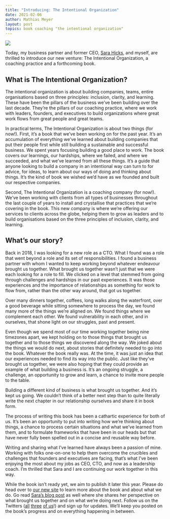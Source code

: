 ```yaml
---
title: "Introducing: The Intentional Organization"
date: 2021-02-06
author: Mathias Meyer
layout: post
topics: book coaching "the intentional organization"
---
```

![](https://intentionalorganization.com/img/ba3bd4a2-1200.png)

Today, my business partner and former CEO, [Sara Hicks](https://twitter.com/saralouhicks), and myself, are thrilled to introduce our new venture: The Intentional Organization, a coaching practice and a forthcoming book.

## What is The Intentional Organization?

The intentional organization is about building companies, teams, entire organisations based on three principles: inclusion, clarity, and learning. These have been the pillars of the business we’ve been building over the last decade. They’re the pillars of our coaching practice, where we work with leaders, founders, and executives to build organizations where great work flows from great people and great teams.

In practical terms, The Intentional Organization is about two things (for now!). First, it’s a book that we’ve been working on for the past year. It’s an accumulation of everything we’ve learned about building companies that put their people first while still building a sustainable and successful business. We spent years focusing building a good place to work. The book covers our learnings, our hardships, where we failed, and where we succeeded, and what we’ve learned from all these things. It’s a guide that anyone looking to build a company in an intentional way can turn to for advice, for ideas, to learn about our ways of doing and thinking about things. It’s the kind of book we wished we’d have as we founded and built our respective companies.

Second, The Intentional Organization is a coaching company (for now!). We’ve been working with clients from all types of businesses throughout the last couple of years to install and crystallise that practices that we’re covering in the book. This new company is where we’re offering our services to clients across the globe, helping them to grow as leaders and to build organisations based on the three principles of inclusion, clarity, and learning.

## What’s our story?

Back in 2018, I was looking for a new role as a CTO. What I found was a role that went beyond a role and its set of responsibilities. I found a business partner with whom I wanted to keep working beyond whatever endeavour brought us together. What brought us together wasn’t just that we were each looking for a role to fill. We clicked on a level that stemmed from going through challenges and hardships in our past experiences. It was those experiences and the importance of relationships as something for work to flow from, rather than the other way around, that got us together.

Over many dinners together, coffees, long walks along the waterfront, over a good beverage while sitting somewhere to process the day, we found many more of the things we’re aligned on. We found things where we complement each other. We found vulnerability in each other, and in ourselves, that shone light on our struggles, past and present.

Even though we spend most of our time working together being nine timezones apart, we kept holding on to those things that brought us together and to those things we discovered along the way. We joked about the things we would do next, about stories that definitely needed to go into the book. Whatever the book really was. At the time, it was just an idea that our experiences needed to find its way into the public. Just like they’ve brought us together, we were also hoping that they could provide an example of what building a business is. It’s an ongoing struggle, a challenge, an opportunity to grow and learn, a chance to invite more people to the table.

Building a different kind of business is what brought us together. And it’s kept us going. We couldn’t think of a better next step than to quite literally write the next chapter in our relationship ourselves and share it in book form.

The process of writing this book has been a cathartic experience for both of us. It’s been an opportunity to put into writing how we’re thinking about things, a chance to process certain situations and what we’ve learned from them, and to formulate frameworks that have been in our heads but that have never fully been spelled out in a concise and reusable way before.

Writing and sharing what I’ve learned have always been a passion of mine. Working with folks one-on-one to help them overcome the crucibles and challenges that founders and executives are facing, that’s what I’ve been enjoying the most about my jobs as CEO, CTO, and now as a leadership coach. I’m thrilled that Sara and I are continuing our work together in this way.

While the book isn’t ready yet, we aim to publish it later this year. Please do head over to [our new site](https://intentionalorganization.com/) to learn more about the book and about what we do. Go read [Sara’s blog post]() as well where she shares her perspective on what brought us together and on what we’re doing next. Follow us on the Twitters ([all](https://twitter.com/intentional_org) [three](https://twitter.com/saralouhicks) [of us](https://twitter.com/roidrage)!) and sign up for updates. We’ll keep you posted on the book’s progress and on everything happening in between.

